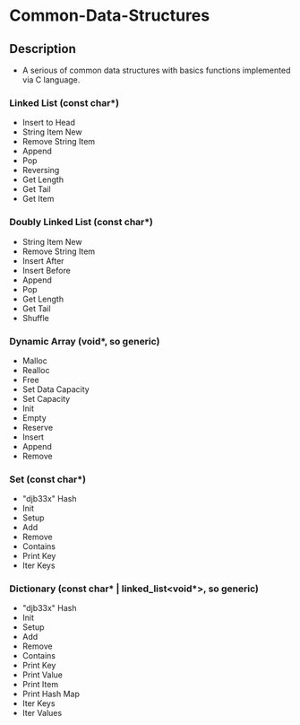 # Common-Data-Structures

## Description
- A serious of common data structures with basics functions implemented via C language.
### Linked List (const char*)

- Insert to Head
- String Item New
- Remove String Item
- Append
- Pop
- Reversing
- Get Length
- Get Tail
- Get Item

### Doubly Linked List (const char*)
- String Item New
- Remove String Item
- Insert After
- Insert Before
- Append
- Pop
- Get Length
- Get Tail
- Shuffle

### Dynamic Array (void*, so generic)
- Malloc
- Realloc
- Free
- Set Data Capacity
- Set Capacity
- Init
- Empty
- Reserve
- Insert
- Append
- Remove

### Set (const char*)
- "djb33x" Hash
- Init
- Setup
- Add
- Remove
- Contains
- Print Key
- Iter Keys

### Dictionary (const char* | linked_list<void*>, so generic)
- "djb33x" Hash
- Init
- Setup
- Add
- Remove
- Contains
- Print Key
- Print Value
- Print Item
- Print Hash Map
- Iter Keys
- Iter Values
  
